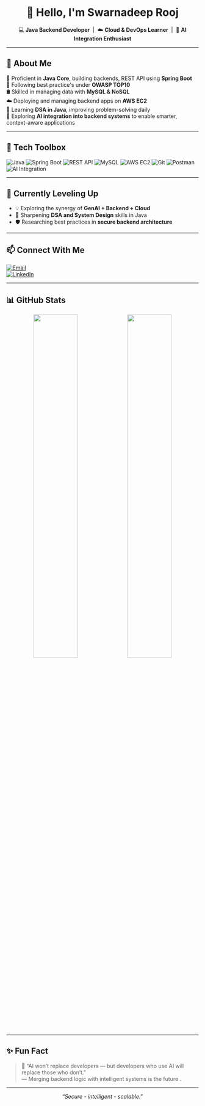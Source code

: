 <h1 align="center">👋 Hello, I'm Swarnadeep Rooj</h1>

<p align="center">
  💻 <strong>Java Backend Developer</strong> &nbsp;|&nbsp;
  ☁️ <strong>Cloud & DevOps Learner</strong> &nbsp;|&nbsp;
  🧠 <strong>AI Integration Enthusiast</strong>
</p>

---

## 💼 About Me

🔧 Proficient in **Java Core**, building backends, REST API using **Spring Boot**  
🔗 Following best practice's under **OWASP TOP10**  
🛢️ Skilled in managing data with **MySQL & NoSQL**  
☁️ Deploying and managing backend apps on **AWS EC2**  
🧠 Learning **DSA in Java**, improving problem-solving daily  
🤖 Exploring **AI integration into backend systems** to enable smarter, context-aware applications  

---

## 🧰 Tech Toolbox

![Java](https://img.shields.io/badge/Java-Core-%23ED8B00.svg?style=flat&logo=java&logoColor=white)
![Spring Boot](https://img.shields.io/badge/Spring_Boot-6DB33F?style=flat&logo=spring-boot&logoColor=white)
![REST API](https://img.shields.io/badge/REST_API-Design-orange?style=flat&logo=cloudflare&logoColor=white)
![MySQL](https://img.shields.io/badge/MySQL-4479A1?style=flat&logo=mysql&logoColor=white)
![AWS EC2](https://img.shields.io/badge/AWS_EC2-FF9900?style=flat&logo=amazonaws&logoColor=white)
![Git](https://img.shields.io/badge/Git-F05032?style=flat&logo=git&logoColor=white)
![Postman](https://img.shields.io/badge/Postman-API_Testing-orange?style=flat&logo=postman)
![AI Integration](https://img.shields.io/badge/GenAI_Integration-Active-blueviolet?style=flat&logo=openai&logoColor=white)

---

## 🚀 Currently Leveling Up

- 💡 Exploring the synergy of **GenAI + Backend + Cloud**
- 🔁 Sharpening **DSA and System Design** skills in Java
- 🛡️ Researching best practices in **secure backend architecture**

---

## 📫 Connect With Me

[![Email](https://img.shields.io/badge/Gmail-srj368920@gmail.com-D14836?style=for-the-badge&logo=gmail&logoColor=white)](mailto:srj368920@gmail.com)  
[![LinkedIn](https://img.shields.io/badge/LinkedIn-swarna011-blue?style=for-the-badge&logo=linkedin&logoColor=white)](https://linkedin.com/in/swarna011)

---

## 📊 GitHub Stats

<p align="center">
  <img src="https://github-readme-stats.vercel.app/api?username=Swarna-deep0&show_icons=true&theme=tokyonight" width="48%"/>
  <img src="https://github-readme-streak-stats.herokuapp.com/?user=Swarna-deep0&theme=tokyonight" width="48%"/>
</p>

---

## ✨ Fun Fact

> 🤖 “AI won’t replace developers — but developers who use AI will replace those who don’t.”  
> — Merging backend logic with intelligent systems is the future .

---

<p align="center">
  <i>“Secure - intelligent - scalable.”</i>
</p>
